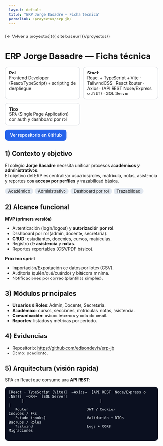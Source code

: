 ```yaml
---
layout: default
title: "ERP Jorge Basadre — Ficha técnica"
permalink: /proyectos/erp-jb/
---
```

<style>
  .page-header{
    background-image:
      linear-gradient(rgba(0,0,0,.55), rgba(0,0,0,.55)),
      url("https://www.udteschool.com/img/school-epr.jpg");
    background-size: cover;
    background-position: center;
    color:#fff !important;
  }
  .project-name,.project-tagline{color:#fff !important;}
  .meta{display:grid;grid-template-columns:repeat(auto-fit,minmax(240px,1fr));gap:12px;margin:12px 0}
  .meta>div{border:1px solid #d1d5db;border-radius:10px;padding:10px 12px;background:#fff}
  .badges span{display:inline-block;background:#e2e8f0;border-radius:999px;padding:2px 10px;margin:2px 6px 0 0;font-size:.85rem}
  .btn{display:inline-block;padding:10px 16px;border-radius:10px;background:#2563eb;color:#fff;text-decoration:none;font-weight:600}
  .btn:hover{filter:brightness(.95)}
  .muted{color:#4b5563}
  pre{background:#0b1020;color:#e6edf3;border-radius:10px;padding:12px;overflow:auto}
</style>

[← Volver a proyectos]({{ site.baseurl }}/proyectos/)

# ERP Jorge Basadre — Ficha técnica

<div class="meta">
  <div><strong>Rol</strong><br/>Frontend Developer (React/TypeScript) + scripting de despliegue</div>
  <div><strong>Stack</strong><br/>React + TypeScript + Vite · TailwindCSS · React Router · Axios · (API REST Node/Express o .NET) · SQL Server</div>
  <div><strong>Tipo</strong><br/>SPA (Single Page Application) con auth y dashboard por rol</div>
</div>

<p>
  <a class="btn" href="https://github.com/edisondevin/erp-jb" target="_blank" rel="noopener">Ver repositorio en GitHub</a>
</p>

## 1) Contexto y objetivo
El colegio **Jorge Basadre** necesita unificar procesos **académicos y administrativos**.  
El objetivo del ERP es centralizar usuarios/roles, matrícula, notas, asistencia y reportes con **acceso por perfiles** y trazabilidad básica.

<div class="badges">
  <span>Académico</span><span>Administrativo</span><span>Dashboard por rol</span><span>Trazabilidad</span>
</div>

## 2) Alcance funcional
**MVP (primera versión)**
- Autenticación (login/logout) y **autorización por rol**.
- Dashboard por rol (admin, docente, secretaria).
- **CRUD**: estudiantes, docentes, cursos, matrículas.
- Registro de **asistencia** y **notas**.
- Reportes exportables (CSV/PDF básico).

**Próximo sprint**
- Importación/Exportación de datos por lotes (CSV).
- Auditoría (quién/qué/cuándo) y bitácora mínima.
- Notificaciones por correo (plantillas simples).

## 3) Módulos principales
- **Usuarios & Roles**: Admin, Docente, Secretaria.
- **Académico**: cursos, secciones, matrículas, notas, asistencia.
- **Comunicación**: avisos internos y cola de email.
- **Reportes**: listados y métricas por período.

## 4) Evidencias
- Repositorio: https://github.com/edisondevin/erp-jb
- Demo: pendiente.

## 5) Arquitectura (visión rápida)
SPA en React que consume una **API REST**:

```text
[React + TypeScript (Vite)]  —Axios→  [API REST (Node/Express o .NET)]  —ORM→  [SQL Server]
      |                                   |                                   |
   Router                           JWT / Cookies                        Índices / FKs
   Estado (hooks)                   Validación + DTOs                    Backups / Roles
   Tailwind                         Logs + CORS                          Migraciones
    

